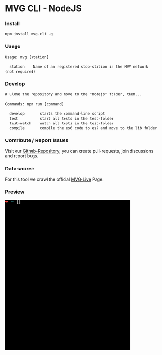 # MVG CLI - NodeJS
### Install
```
npm install mvg-cli -g
```

### Usage
```
Usage: mvg [station]

  station    Name of an registered stop-station in the MVV network (not required)
```

### Develop
```
# Clone the repository and move to the "nodejs" folder, then...

Commands: npm run [command]

  develop       starts the command-line script
  test          start all tests in the test-folder
  test-watch    watch all tests in the test-folder
  compile       compile the es6 code to es5 and move to the lib folder
```

### Contribute / Report issues
Visit our [Github-Repository](https://github.com/entwicklerstube/mvg-cli), you can create pull-requests, join discussions and report bugs.

### Data source
For this tool we crawl the official [MVG-Live](http://www.mvg-live.de/MvgLive/MvgLive.jsp) Page.

### Preview
![](resources/node-preview.gif)
